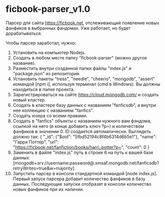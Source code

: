 # ficbook-parser_v1.0
Парсер для сайта https://ficbook.net, отслеживающий появление новых фанфиков в выбранных фандомах. Уже работает, но будет дорабатываться.

Чтобы парсер заработал, нужно:
1. Установить на компьютер Nodejs.
2. Создать в любом месте папку "ficbook-parser" (можно другое название).
3. Разместить внутри созданной папки файлы "index.js" и "package.json" из репозитория.
4. Установить пакеты "tress", "needle", "cheerio", "mongodb", "assert" командой [npm i], используя терминал (cmd в Windows). Вы должны находиться в папке проекта.
5. Зарегистрироваться на сайте https://cloud.mongodb.com/ и создать новый кластер.
6. Создать в кластере базу данных с названием "fanficsdb", а внутри нее коллекцию с названием "fanfics". 
7. Создать юзера со всеми правами.
8. Создать в "fanfics" объекты c названием нужного вам фэндома, ссылкой на него (в конце добавить ключ ?p=) и количеством фанфиков в значении 0. ID создается автоматически. Выглядеть должно так: { "_id": {"$oid": "5fbd52194c8f4b6314d6b5e1"}, "name": "Гарри Поттер", "url": "https://ficbook.net/fanfiction/books/harri_potter?p=", "count": 0 } 
9. Заменить в файле "index.js" путь в строке 6 на путь к вашей базе данных: [mongodb+srv://username:password@<clustername>.xmsaf.mongodb.net/fanficsdb?retryWrites=true&w=majority]. 
10. Запустить парсер в консоли стандартной командой [node index.js]. Первый запуск парсера добавит количество фанфиков в базу данных. Последующие запуски отобразят в консоли количество новых фанфиков при их наличии.
